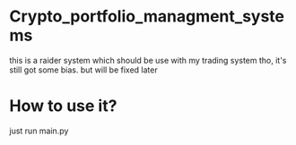 # Crypto_portfolio_managment_systems
this is a raider system which should be use with my trading system tho, it's still got some bias. but will be fixed later

# How to use it?
 just run main.py 
